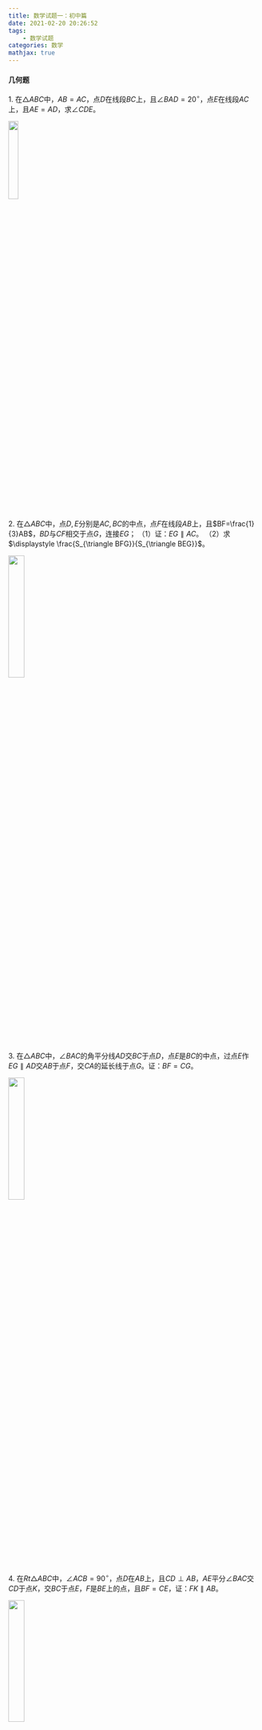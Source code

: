 ```yaml
---
title: 数学试题一：初中篇
date: 2021-02-20 20:26:52
tags:
    - 数学试题
categories: 数学
mathjax: true
---
```


#### 几何题
$1.$ 在$\triangle ABC$中，$AB=AC$，点$D$在线段$BC$上，且$\angle BAD = 20^\circ$，点$E$在线段$AC$上，且$AE = AD$，求$\angle CDE$。

<img src="https://jsd.cdn.zzko.cn/gh/gamersover/hexo_blog_assets@main/数学试题1/xxx.3m0ztdhm7mo0.png" width="20%">
<!--more-->

$2.$ 在$\triangle ABC$中，点$D,E$分别是$AC,BC$的中点，点$F$在线段$AB$上，且$BF=\frac{1}{3}AB$，$BD$与$CF$相交于点$G$，连接$EG$；
（1）证：$EG \parallel AC$。
（2）求$\displaystyle \frac{S_{\triangle BFG}}{S_{\triangle BEG}}$。

<img src="https://jsd.cdn.zzko.cn/gh/gamersover/hexo_blog_assets@main/数学试题1/xxx.3yab6h8om400.png" width="25%">

$3.$ 在$\triangle ABC$中，$\angle BAC$的角平分线$AD$交$BC$于点$D$，点$E$是$BC$的中点，过点$E$作$EG \parallel AD$交$AB$于点$F$，交$CA$的延长线于点$G$。证：$BF = CG$。

<img src="https://jsd.cdn.zzko.cn/gh/gamersover/hexo_blog_assets@main/数学试题1/xxx.5624mi9lzn40.png" width="25%">

$4.$ 在$Rt\triangle ABC$中，$\angle ACB = 90^\circ$，点$D$在$AB$上，且$CD \perp AB$，$AE$平分$\angle BAC$交$CD$于点$K$，交$BC$于点$E$，$F$是$BE$上的点，且$BF=CE$，证：$FK \parallel AB$。

<img src="https://jsd.cdn.zzko.cn/gh/gamersover/hexo_blog_assets@main/数学试题1/xxx.1znoa8xpzv28.png" width="25%">

$5.$ $EFGH$是正方形$ABCD$的内接四边形，其中点$E,F,G,H$分别在线段$AB,BC,CD,DA$中，$\angle BEG,\angle CFH$都是锐角，已知$EG=3,FH=4$，四边形$EFGH$的面积为$5$，求正方形$ABCD$的面积。

<img src="https://jsd.cdn.zzko.cn/gh/gamersover/hexo_blog_assets@main/数学试题1/xxx.4oasv01zcqw0.png" width="25%">

$6.$ 平行四边形$ABCD$中，$BC=2AB$，$M$是$AD$的中点，点$E$在$AB$上，且$CE \perp AB$，求$\angle DME : \angle AEM$。

<img src="https://jsd.cdn.zzko.cn/gh/gamersover/hexo_blog_assets@main/数学试题1/xxx.6va1qkqldsk0.png" width="30%">

$7.$ 矩形$ABCD$中，$AB=a,BC=b$，点$E,F$分别在$AB,BC$上，定义$S_1=S_{\triangle DAE},S_2=S_{\triangle CDF},S_3=S_{\triangle BEF},S_4=S_{\triangle DEF}$，如果$\displaystyle S_1=S_2=\frac{1}{2} (S_3 + S_4)$，求$S_4$（用$a,b$表示）。

<img src="https://jsd.cdn.zzko.cn/gh/gamersover/hexo_blog_assets@main/数学试题1/xxx.2f4ooc66bjk0.png" width="25%">

$8.$ 平行四边形$ABCD$中，$M$是$BC$的中点，且$AM=9,BD=12,AD=10$，求平行四边形$ABCD$的面积。

<img src="https://jsd.cdn.zzko.cn/gh/gamersover/hexo_blog_assets@main/数学试题1/No.8.png" width="25%">

$9.$ 平行四边形$ABCD$中，$AB=5,AD=8$，$\angle BAD,\angle ADC$的角平分线分别交$BC$于点$E,F$，求$EF$。

<img src="https://jsd.cdn.zzko.cn/gh/gamersover/hexo_blog_assets@main/数学试题1/截屏2021-11-16-下午1.05.36.4k5j37rkpkm0.png" width="30%">

$10.$ $\triangle ABC$是$\bigodot O$的内接三角形，且$AC=BC$，点$D$在$\bigodot O$上，延长$DA$至点$E$，使$CE=CD$；
（1）证：$AE=BD$。
（2）若$AC \perp BC$，证：$AD+BD = \sqrt 2 CD$。

<img src="https://jsd.cdn.zzko.cn/gh/gamersover/hexo_blog_assets@main/数学试题1/截屏2021-11-16-下午1.39.17.5mu0amvppwg0.png" width="25%">

$11.$ 在三角形$ABC$中，点$O$是$AC$上的一个动点，过点$O$作直线$MN \parallel BC$，设$MN$交$\triangle BCA$的角平分线于点$E$，交$\triangle BCA$的外角平行线于点$F$；
（1）证：$OE=OF$。
（2）点$O$在何处时，四边形$AECF$是矩形？
（3）若$AC$上存在点$O$使四边形$AECF$是正方形，且$\displaystyle \frac{AE}{BC} = \frac{\sqrt 6}{2} $，求$\angle B$的大小。

<img src="https://jsd.cdn.zzko.cn/gh/gamersover/hexo_blog_assets@main/数学试题1/截屏2021-11-16-下午1.57.58.46n7smzyjp00.png" width="30%">

$12.$ 三角形$ABC$中，$AB=5,AC=3$，$D$为$BC$的中点，$AD=2$，求$BC$的长。

<img src="https://jsd.cdn.zzko.cn/gh/gamersover/hexo_blog_assets@main/数学试题1/xxx.41jnicx25vo.png" width="40%">

$13.$ $Rt\triangle ABC$中，$\angle C = 90^\circ$，点$M$是$BC$的中点，点$D$在$AB$上，$MD \perp AB$，证：$AC^2 + BD^2 = AD^2$。

<img src="https://jsd.cdn.zzko.cn/gh/gamersover/hexo_blog_assets@main/数学试题1/xxx.6w6n19d0ayo0.png" width="30%">

$14.$ 在$\triangle ABC$中，$AB=AC$，点$P$是$BC$上一点，证：$PA^2 + PB\cdot PC = AB^2$。

<img src="https://jsd.cdn.zzko.cn/gh/gamersover/hexo_blog_assets@main/数学试题1/xxx.4gb6s2x5av00.png" width="20%">

$15.$ 点$P$是$\triangle ABC$内一点，$PD \perp AB$于点$D$，$PE \perp BC$于点$E$，$PF \perp AC$于点$F$，证：$AD^2 + BE^2 + CF^2 = AF^2 + BD^2 + CE^2$。

<img src="https://jsd.cdn.zzko.cn/gh/gamersover/hexo_blog_assets@main/数学试题1/xxx.4xk3omzsyuk0.png" width="22%">

$16.$ 在$\triangle ABC$中，$BD \perp AC$于点$D$，$CE \perp AB$于点$E$，点$F$在$BD$上，且$BF=AC$，点$G$在$CE$的延长线上，且$CG = AB$，证：$AG \perp AF$。

<img src="https://jsd.cdn.zzko.cn/gh/gamersover/hexo_blog_assets@main/数学试题1/xxx.16zyvh2in0u8.png" width="25%">

$17.$ 在等腰$Rt \triangle ABC$中，$\angle A = 90^\circ$，$\angle ABC$的角平分线$BD$交$AC$于点$D$，点$E$在$BC$上，且$\angle CDE = 45^\circ$，连接$AE$，证：$AE \perp BD$。

<img src="https://jsd.cdn.zzko.cn/gh/gamersover/hexo_blog_assets@main/数学试题1/xxx.4qnvhgvls6q0.png" width="30%">

$18.$ 点$E$为平行四边形$ABCD$的边$BC$上一动点，$DE$交直线$AB$于点$F$，连接$AE,CF$；
（1）$\triangle ABE$与$\triangle CEF$的面积有何关系？
（2）若$E$在$CB$的延长线上，（1）的结论依然成立吗？

<img src="https://jsd.cdn.zzko.cn/gh/gamersover/hexo_blog_assets@main/数学试题1/xxx.3k8ehmsk8s40.png" width="60%">

$19.$ $\triangle ABC$中，$AB=5,AC=11$，$\triangle BAC$的角平分线$AD$交$BC$于点$D$，点$E$为$BC$的中点，过点$E$作$EF \parallel AD$交$AC$于点$F$，求$CF$的长。

<img src="https://jsd.cdn.zzko.cn/gh/gamersover/hexo_blog_assets@main/数学试题1/xxx.3524gyskygc0.png" width="35%">

$20.$ 在$\triangle ABC$中，点$E$在$AB$上，$AE:EB=1:3$，点$D$在$BC$上，$BD:DC=2:1$，$AD$与$CE$相交于点$F$，则$\displaystyle \frac{EF}{FC} + \frac{AF}{FD}$的值为？

<img src="https://jsd.cdn.zzko.cn/gh/gamersover/hexo_blog_assets@main/数学试题1/xxx.42x3wpnk5tw0.png" width="20%">

$21.$ 在$\triangle ABC$中，$AB > AC$，$AD$平分$\angle BAC$且交$BC$于点$D$，$EF \perp AD$交$AB$于点$E$，交$AC$于点$F$，交$AD$于点$G$，交$BC$的延长线于点$M$，证：$\displaystyle \angle M = \frac{1}{2} (\angle ACB - \angle B)$。

<img src="https://jsd.cdn.zzko.cn/gh/gamersover/hexo_blog_assets@main/数学试题1/xxx.roypk736hnk.png" width="30%">

$22.$ 在$\triangle ABC$中，$AD$是$\angle BAC$的角平分线且交$BC$于点$D$，若$AB + BD = 25, AC - CD = 4$，则$AD$为多少？

<img src="https://jsd.cdn.zzko.cn/gh/gamersover/hexo_blog_assets@main/数学试题1/xxx.1h14ukokk8kg.png" width="25%">

$23.$ 如图，在$\triangle ABC$中，$DE \parallel FG \parallel BC$，$GI \parallel EF \parallel AB$，若$S_{\triangle ADE} = 20, S_{\triangle EFG} = 45, S_{\triangle GIC} = 80$，则$S_{\triangle ABC}$是多少？

<img src="https://jsd.cdn.zzko.cn/gh/gamersover/hexo_blog_assets@main/数学试题1/xxx.j0fthnbfyds.png" width="25%">

$24.$ 在梯形$ABCD$中，$AD \parallel BC$，$AC \perp BD$，已知$AD:BC=3:4$，则$BD:AC$的值为？

<img src="https://jsd.cdn.zzko.cn/gh/gamersover/hexo_blog_assets@main/数学试题1/xxx.7c4vqzqi4s00.png" width="25%">

$25.$ 如图，六边形$ABCDEF$由$6$个全等的正方形组成，正方形边长为$1$，过点$A$的一条直线分别与$ED,CD$交于$M,N$，若这个六边形在$MN$两侧的部分面积相等，则$EM$的长度是？

<img src="https://jsd.cdn.zzko.cn/gh/gamersover/hexo_blog_assets@main/数学试题1/xxx.2uagyymv2js0.png" width="25%">

$26.$ 正方形$ABCD$的边$AB=12$，点$E$在$CD$上，且$DE=5$，点$M$在$AE$上，且$EM=5$，过点$M$的线段$PQ \perp AE$分别交$AD,BC$于点$P,Q$，则$PM:MQ$为？

<img src="https://jsd.cdn.zzko.cn/gh/gamersover/hexo_blog_assets@main/数学试题1/xxx.1zk14p6fh4io.png" width="20%">

$27.$ $\triangle ABC$中，$AD$是$BC$边上的中线，点$F$在$AD$上，且$AF:FD=1:5$，连接$CF$并延交$AB$于点$E$，则$AE:EB$为？

<img src="https://jsd.cdn.zzko.cn/gh/gamersover/hexo_blog_assets@main/数学试题1/xxx.5nqei4ccgk80.png" width="25%">

$28.$ 在梯形$ABCD$中，$AD \parallel BC$，$EH \parallel BC$分别交$AB,BD,AC,CD$于点$E,F,G,H$，且$BC=a,AD=b (a > b)$，$AE:EB=3:2$，则$FG$为？

<img src="https://jsd.cdn.zzko.cn/gh/gamersover/hexo_blog_assets@main/数学试题1/xxx.4m5lt9o5llw0.png" width="25%">

$29.$ 设$P,M,N$分别是$\triangle ABC$的边$BC,CA,AB$上的点，且$AP,BM,CN$三线共点，证$\displaystyle \frac{AN}{NB} \cdot \frac{BP}{CP} = \frac{AM}{MC}$。

<img src="https://jsd.cdn.zzko.cn/gh/gamersover/hexo_blog_assets@main/数学试题1/xxx.6afk041ri8k0.png" width="25%">

$30.$ 已知$M,N$为$\triangle ABC$的边$BC$上的两点，且满足$BM=MN=NC$，一条平行于$AC$的直线分别交$AB,AM$和$AN$的延长线于点$D,E,F$，证$EF=3DE$。

<img src="https://jsd.cdn.zzko.cn/gh/gamersover/hexo_blog_assets@main/数学试题1/xxx.6b4yjboq9kc0.png" width="25%">

$31.$ 已知$\triangle ABC$和$\triangle A_1B_1C_1$均为正三角形，$BC$和$B_1C_1$的中点均为$D$，证$AA_1 \perp CC_1$。

<img src="https://jsd.cdn.zzko.cn/gh/gamersover/hexo_blog_assets@main/数学试题1/xxx.69nse9xmwjw0.png" width="25%">

$32.$ 如图，在$\triangle ABC$内部选取一点$P$，过点$P$作三条分别与$\triangle ABC$的三边平行的直线，这样所得的三角形$t_1,t_2,t_3$的面积分别为$4, 9, 49$，求$S_{\triangle ABC}$。

<img src="https://jsd.cdn.zzko.cn/gh/gamersover/hexo_blog_assets@main/数学试题1/xxx.5jhl4evm4f80.png" width="28%">

$33.$ 点$E$是四边形$ABCD$的对角线$BD$上一点，且$\angle BAC=\angle BDC=\angle DAE$，
（1）证：$BE \cdot AD = CD \cdot AE$；
（2）猜想$\displaystyle \frac{BC}{DE}$可能等于哪两条线段之比？注：只需写出一组比？并证明你的猜想。

<img src="https://jsd.cdn.zzko.cn/gh/gamersover/hexo_blog_assets@main/数学试题1/xxx.1uetjkghwlcw.webp" width="26%">

$34.$ 在$\triangle ABC$中，$\angle BAC = 120^\circ$，$AD \perp BC$并交$BC$于点$D$，且$AB+BD=DC$，则$\angle C=$？

<img src="https://jsd.cdn.zzko.cn/gh/gamersover/hexo_blog_assets@main/数学试题1/xxx.6vwlh46f4700.png" width="35%">

$35.$ $BM$和$CM$分别是$\triangle ABC$的内角$ABC$和外角$ACD$的角平分线，$ME \parallel BC$交$AB$于点$E$，交$AC$于点$F$，证$EF = BE - CF$。

<img src="https://jsd.cdn.zzko.cn/gh/gamersover/hexo_blog_assets@main/数学试题1/xxx.gtyou5lzc0w.png" width="30%">

$36.$ 在等腰$\triangle ABC$中，$AB=AC$，点$D,E$在线段$BC$上，且$BD=DE=EC$，证$\angle BAD < \angle DAE$。

<img src="https://jsd.cdn.zzko.cn/gh/gamersover/hexo_blog_assets@main/数学试题1/xxx.5xgfxcyceb00.png" width="25%">

$37.$ 如图，已知$BE$是$\angle ABD$的角平分线，$CF$是$\angle ACD$的角平分线，$BE$与$CF$交于点$G$，若$\angle BDC=140^\circ,\angle BGC=110^\circ$，则$\angle A=$？

<img src="https://jsd.cdn.zzko.cn/gh/gamersover/hexo_blog_assets@main/数学试题1/xxx.1ta94gpijew0.png" width="25%">

$38.$ 已知$\angle xOy = 90^\circ$，点$A,B$分别在射线$Ox,Oy$上移动，$BE$是$\angle ABy$的角平分线，$BE$的反向延长线与$\angle OAB$的角平分线交于点$C$。试问$\angle ACB$的大小是否变化，如果保持不变，请证明；如果变化，请求出变化范围。

<img src="https://jsd.cdn.zzko.cn/gh/gamersover/hexo_blog_assets@main/数学试题1/xxx.5oz095olj500.png" width="30%">

$39.$ 点$D,F$分别是$\triangle ABC$的边$AB,AC$上的点，且$AD:DB=CF:FA=2:3$，$DF$延长线交$BC$的延长线于点$E$，则$EF:FD=$？

<img src="https://jsd.cdn.zzko.cn/gh/gamersover/hexo_blog_assets@main/数学试题1/xxx.6aev6uj85ns0.png" width="25%">

$40.$ 已知矩形$ABCD$的边长$AB=2,BC=3$，点$P$是$AD$边上的一动点，$Q$是$BC$边上的任意一点，连接$AQ,DQ$，过点$P$作$PE \parallel DQ$交$AQ$于点$E$，作$PF \parallel AQ$交$DQ$于点$F$，
（1）设$AP$的长为$x$，试求$S_{\triangle PEF}$关于$x$的函数式，并求当$P$在何处时，$S_{\triangle PEF}$取最大值，最大值是多少？
（2）当$Q$在何处时，$\triangle ADQ$的周长最小？

<img src="https://jsd.cdn.zzko.cn/gh/gamersover/hexo_blog_assets@main/数学试题1/xxx.6frnpycvung0.png" width="25%">

$41.$ 在矩形$ABCD$中，点$E$为$AD$的中点，点$F$在$AB$上且$EF \perp EC$，连接$FC$，$(AB > AE)$，
（1）$\triangle AEF \sim \triangle ECF$成立吗？若成立，请证明；否则，请说明理由。
（2）设$\displaystyle \frac{AB}{BC}=k$，是否存在这样的$k$使得$\triangle AEF \sim \triangle BCF$？若存在，证明之并求出$k$；否则，请说明理由。

<img src="https://jsd.cdn.zzko.cn/gh/gamersover/hexo_blog_assets@main/数学试题1/xxx.4zgtvz42r680.png" width="20%">

$42.$ 点$M$为$\triangle ABC$的边$BC$的中点，截线$PQ$分别交$AB,AM,AC$于点$P,N,Q$，求证$\displaystyle \frac{AB}{AP} + \frac{AC}{AQ} = 2\frac{AM}{AN}$。

<img src="https://jsd.cdn.zzko.cn/gh/gamersover/hexo_blog_assets@main/数学试题1/xxx.7i1yhmm04sw0.png" width="25%">

$43.$ 点$M$为正方形$ABCD$的边$AB$上一点，$BP \perp CM$于点$P$，$N$为$BC$上一点，且$BM=BN$，求证$PD \perp PN$。

<img src="https://jsd.cdn.zzko.cn/gh/gamersover/hexo_blog_assets@main/数学试题1/xxx.319r20rcagu0.png" width="25%">

$44.$ 四边形$ABCD$中，$AC,BD$相交于点$O$，过点$O$作$AB$的平行线分别交$AD,BC$以及$DC$的延长线于点$E,F,G$，求证$GO^2 = GE\cdot GF$。

<img src="https://jsd.cdn.zzko.cn/gh/gamersover/hexo_blog_assets@main/数学试题1/xxx.xtthc2o9eu8.png" width="30%">

$45. $ 在平行四边形$ABCD$中，$O_1,O_2,O_3$为$BD$上三点，且$BO_1=O_1O_2=O_2O_3=O_3D$，连接$AO_1$并延长交$BC$于点$E$，连接$EO_3$并延长交$AD$于点$F$，则$AD:FD=?$

<img src="https://jsd.cdn.zzko.cn/gh/gamersover/hexo_blog_assets@main/数学试题1/xxx.560r00h9b0k0.webp" width="30%">

$46. $ 在等腰直角三角形$BAC$中，$\angle A = 90^\circ$, $AB=1$，$E$为$AC$的中点，点$F$在$BC$上，且$EF \perp BE$，求$\triangle CEF$的面积。

<img src="https://jsd.cdn.zzko.cn/gh/gamersover/hexo_blog_assets@main/数学试题1/xxx.39wwblp9b6s0.webp" width="30%">

$47. $ 在梯形$ABCD$中，$AD \parallel BC$，$AB=DC=3$，点$P$是$BC$上一点，$PE \parallel AB$ 交$AC$与点$E$，$PF \parallel CD$交$BD$于点$F$，令$m=PE,n=PF,x=m+n$，那么当$P$在$BC$上移动时，$x$的值是否变化，如果变化，求出$x$的取值范围，否则，求出$x$的值，并说明理由。

<img src="https://jsd.cdn.zzko.cn/gh/gamersover/hexo_blog_assets@main/数学试题1/xxx.4ilp8rhcss80.webp" width="30%">

$48. $ 设点$P$是等边三角形$ABC$的边$BC$上任一点，连接$AP$并作$AP$的中垂线交$AB$与$AC$分别于点$M,N$，求证$BP\cdot PC=BM\cdot CN$。

<img src="https://jsd.cdn.zzko.cn/gh/gamersover/hexo_blog_assets@main/数学试题1/xxx.5yxwp9vkaxo0.webp" width="25%">

$49. $ 正方形$GEFD$内接于$\triangle ABC$，若$\angle C=90^\circ$，$AC=b,AB=c,BC=a$，则$AD:DE:EB=?$

<img src="https://jsd.cdn.zzko.cn/gh/gamersover/hexo_blog_assets@main/数学试题1/xxx.2rfrug3rl240.webp" width="32%">

$50. $ $\triangle ABC$中，$E,D$是边$BC$上两点，若$AD=AE$，$\angle BAD = \angle C$，$AC=6$，$CE=4$，则$BE=?$

<img src="https://jsd.cdn.zzko.cn/gh/gamersover/hexo_blog_assets@main/数学试题1/xxx.5w819kyc0eo0.webp" width="30%">

$51. $ $\triangle ABC$中，$F$是$AC$的中点，$DE$是$BC$的三等分点，$BF$分别交$AD,AE$于点$G,H$，则$BG:GH:HF=?$

<img src="https://jsd.cdn.zzko.cn/gh/gamersover/hexo_blog_assets@main/数学试题1/xxx.2lcovn91y680.webp" width="35%">

$52. $ $\triangle ABC$中，点$D,E,F$分别在边$AB,BC,CA$上，已知$S_{\triangle ABC} = 18, AD=4, BD=5, S_{\triangle ABE}=S_{DBEF}$，则$S_{\triangle ABE}=?$

<img src="https://jsd.cdn.zzko.cn/gh/gamersover/hexo_blog_assets@main/数学试题1/xxx.15nmfbydi5eo.webp" width="30%">

$53. $ 在四边形$ABCD$中，$AB=CD$，但不平行，点$M,N$分别是$AD,BC$的中点，$NM$的延长线与$BA,CD$的延长线分别交于点$P,Q$，求证$\angle APM = \angle DQM$。

<img src="https://jsd.cdn.zzko.cn/gh/gamersover/hexo_blog_assets@main/数学试题1/xxx.75mtzlzqzgg0.webp" width="20%">

$54. $ 在等腰$\triangle ABC$中，$AB=AC, AM \parallel BC$，且$\displaystyle AM=\frac{1}{2}AC$，点$D$在$AB$上，$\displaystyle AD=\frac{1}{4}AB$，延长$MD$至$N$，使得$DM=DN$，连接$AN,BN$，证明$AN \perp BN$。

<img src="https://jsd.cdn.zzko.cn/gh/gamersover/hexo_blog_assets@main/数学试题1/xxx.18lypfnsq4qo.webp" width="26%">

$55. $ 直角$\triangle ABC$中，$\angle C = 90^\circ$，作$\displaystyle BN \perp BC, BN=AN, BD=\frac{1}{4}BA$，连接$ND$至点$M$，使得$MD=ND$，
（1）证明$BM \perp AB$；
（2）$M$点于$BC$的垂直平分线有何位置关系，为什么？

<img src="https://jsd.cdn.zzko.cn/gh/gamersover/hexo_blog_assets@main/数学试题1/xxx.i9nnsgjmt6o.webp" width="17%">

$56. $ 在正方形$ABCD$中，点$E$在$CB$的延长线上，点$F$在$BA$的延长线上，且$AF=CE$，点$P$是$\triangle EFB$中$\angle FEB, \angle FBE$两个外角平分线的交点，证明$DP=DF$。

<img src="https://jsd.cdn.zzko.cn/gh/gamersover/hexo_blog_assets@main/数学试题1/xxx.3nkmkp7zsui0.webp" width="19%">

$57. $ 在平面直角坐标系中，抛物线$y=ax^2+2ax-b$与$x$轴交于$A,B$两点，与$y$轴的正半轴交于$C$点，且$A(-4,0), OC=2OB$，
（1）求$a,b$的值；
（2）点$T$为其顶点，$L$为抛物线上一动点，且$\displaystyle MN=\frac{2}{3}LN$（点$M,N,L$按逆时针顺序），当点$L$在抛物线上运动时，直线$AM,TL$是否存在某种未知关系，若存在，请证明；若不存在，请说明理由。

<img src="https://jsd.cdn.zzko.cn/gh/gamersover/hexo_blog_assets@main/数学试题1/xxx.5riktwc847o0.webp" width="27%">

$58. $ 在菱形$ABCD$与菱形$BEFG$中，且$\angle ABC=\angle BEF=60^o$，$A,B,E$在同一条直线上，
（1）点$P$是线段$DF$的中点，连接$PG,PC$，探究$PG$与$PC$的位置和数量关系？$\displaystyle \frac{PG}{PC}$的值；
（2）如果将$BEFG$绕点$B$顺时针旋转，使$BF$与菱形$ABCD$边$AB$在同一条直线上，原条件不变，则（1）中的结论是否依然成立？为什么？

<img src="https://jsd.cdn.zzko.cn/gh/gamersover/hexo_blog_assets@main/数学试题1/xxx.3fz3dxfw44w0.webp" width="60%">

$59. $ 如果，直角梯形$ABCD$中，$AB \parallel CD, \angle A = 90^o, CD=3, AD=4, \tan B = 2$，过点$C$作$CH \perp AB$，点$P$为线段$AD$上一动点，直线$PM \parallel AB$分别交$BC,CH$于点$M,Q$，以$PM$为斜边向右作等腰直角三角形$PMN$，直线$MN$交$AB$与点$E$，直线$PN$交$AB$于点$F$，设$PD$的长为$x$，$EF$的长为$y$；
（1）求$PM$的长；
（2）求$y$与$x$的函数关系及自变量$x$的取值范围；
（3）当点$E$在线段$AH$上时，求$x$的取值范围。

<img src="https://jsd.cdn.zzko.cn/gh/gamersover/hexo_blog_assets@main/数学试题1/xxx.6gcxdmgdi280.webp" width="25%">

$60. $ 点$A,B$分别是两条平行线$m,n$上的任意两点，在直线$n$上找一点$C$，使得$BC=kAB$，连接$AC$，在线段$AC$上任取一点$E$，作$\angle BEF = \angle ABC$，$EF$交直线$m$于点$F$，
（1）当$k=1$时，探究线段$EF$与$EB$的关系，并加以说明；
（2）若$\angle ABC=90^\circ, k \ne 1$，探究线段$EF$与$EB$的关系。

<img src="https://jsd.cdn.zzko.cn/gh/gamersover/hexo_blog_assets@main/数学试题1/xxx.5cx6af6nsqc0.webp" width="35%">


$61. $ 如图，$E$是正方形$ABCD$的边$BC$上一点，$AF$平分$\angle EAD$交$CD$于点$F$，求证$AE = BE + DF$。

<img src="https://jsd.cdn.zzko.cn/gh/gamersover/hexo_blog_assets@main/数学试题1/xxx.7g67qj4kkjk0.webp" width="25%">

$62. $ 矩形$ABCD$中，$AD = a, AB = b$，要使$BC$边上至少存在一点$P$，使$\triangle ABP, \triangle APD, \triangle CDP$两两相似，则$\displaystyle \frac{a}{b}$的取值范围是？

$63. $ 如图，$AM$为$\angle BAD$的平分线，$CM$为$\angle BCD$的平分线，求证$\displaystyle \angle M = \frac{1}{2} (\angle B + \angle D)$。

<img src="https://jsd.cdn.zzko.cn/gh/gamersover/hexo_blog_assets@main/数学试题1/xxx.79d4yuzadps0.webp" width="25%">

$64. $ 如图，$ABCD$为矩形，$CD$的延长线上有一点$E$，连接$BE$，$BE$上有一点$G$，有$BD = DG, DG = GE$，求证$\angle DBA = 3 \angle EBA$。

<img src="https://jsd.cdn.zzko.cn/gh/gamersover/hexo_blog_assets@main/数学试题1/xxx.2h9e05me23m0.webp" width="35%">

$65. $ 在平行四边形$ABCD$中，$E$为$CD$上一点，$DE:EC = 2:3$，连接$AE,BE,BD$，且$AE,BD$交于点$F$，则$S_{\triangle EDF}: S_{\triangle EBF}: S_{\triangle ABF} = $？

<img src="https://jsd.cdn.zzko.cn/gh/gamersover/hexo_blog_assets@main/数学试题1/xxx.5qiu3sm5po80.webp" width="30%">

$66. $ 过$\triangle ABC$内任一点$P$，作$DE \parallel BC, HK \parallel AB, GF \parallel AC$，则$\displaystyle \frac{DE}{BC} + \frac{FG}{AC} + \frac{KH}{AB}=$？

<img src="https://jsd.cdn.zzko.cn/gh/gamersover/hexo_blog_assets@main/数学试题1/xxx.6irrt5m3fjk0.webp" width="30%">

$67. $ $\triangle ABC$中，$\angle ABC = 45^\circ$，$AD$是$\angle BAC$的平分线，$EF$垂直平分$AD$交$BC$延长线于$F$，则$\angle CAF=$？

<img src="https://jsd.cdn.zzko.cn/gh/gamersover/hexo_blog_assets@main/数学试题1/xxx.5v1li1s6cqg0.webp" width="30%">

$68. $ 在锐角三角形中，三个内角度数都是质数，则$3$个内角大小为？

$69. $ 已知四边形$ABCD$中，$\angle ADC = \angle ABC = 90^\circ$，$M,N$分别是$AC,BD$的中点，证明$MN \perp BD$。

<img src="https://jsd.cdn.zzko.cn/gh/gamersover/hexo_blog_assets@main/数学试题1/xxx.ycmivwk99u8.webp" width="30%">

$70. $ 三角形$ABC$中，若$\angle A$的外角平分线与三角形的外接圆交于点$D$，证明$BD=CD$。

<img src="https://jsd.cdn.zzko.cn/gh/gamersover/hexo_blog_assets@main/数学试题1/xxx.2l3tuxikk5a0.webp" width="35%">

$71. $ 若$a,b,c$表示$\triangle ABC$的三边长，$m>0$，证明$\displaystyle \frac{a}{a+m} + \frac{b}{b+m} > \frac{c}{c+m}$。

$72. $ 已知$BE,CF$分别为$\triangle ABC$的边$AC,AB$上的高，$G$为$EF$的中点，$H$为$BC$的中点，求证$HG \perp EF$。

<img src="https://jsd.cdn.zzko.cn/gh/gamersover/hexo_blog_assets@main/数学试题1/xxx.v511icym1zk.webp" width="35%">

$73. $ 证明：等腰三角形底边延长线上一点到两腰距离之差等于一腰上的高。

#### 代数题
$1. $ 当关于$x$的方程$rx^2 + (r+2)^2x + r - 1 = 0$有且仅有整数根时，求$r$的值。

$2. $ 已知$\displaystyle \frac{1}{4}(b-c)^2 = (a-b)(c-a)$，且$a \ne 0$，则$\displaystyle \frac{b+c}{a}=$？

$3. $ 已知$x + y + z=0$，则$\displaystyle \frac{1}{y^2+z^2-x^2} + \frac{1}{z^2+x^2-y^2} + \frac{1}{x^2+y^2-z^2}=$？

$4. $ 已知$\displaystyle \frac{x}{m} + \frac{y}{n} + \frac{z}{p} = 1$，$\displaystyle \frac{m}{x} + \frac{n}{y} + \frac{p}{z} = 0$，则$\displaystyle \frac{x^2}{m^2} + \frac{y^2}{n^2} + \frac{z^2}{p^2}=$？

$5. $ 已知$f(x) = ax^2 + bx + c (a \ne 0)$且$a,b,c$都为整数，$f(0),f(1)$都为奇数，求证：$f(x)=0$无整实根。

$6. $ 已知$x,y,z$为互不相等的实数，且$\displaystyle x + \frac{1}{y} = y + \frac{1}{z} = z + \frac{1}{x}$，证明$x^2y^2z^2 = 1$。

